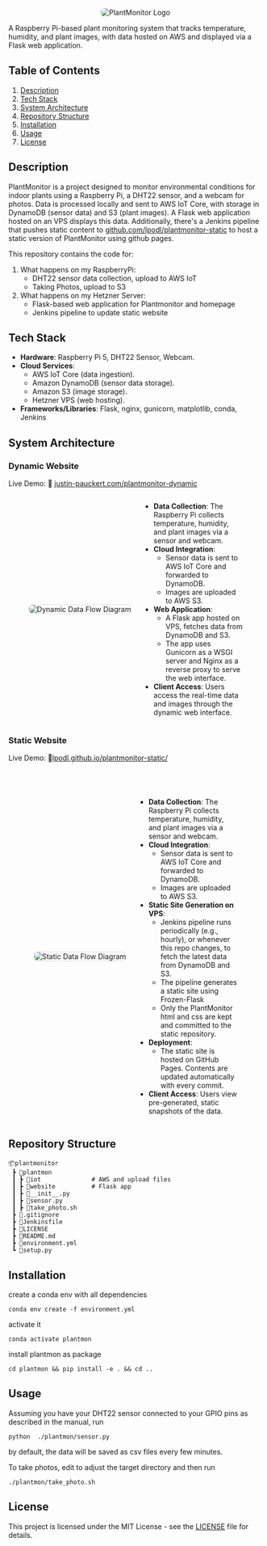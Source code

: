 <p align="center">
  <img src="https://justin-pauckert.com/static/img/plantmonitor-logo-flat.jpg" alt="PlantMonitor Logo" style="max-width: 50%; border-radius: 8px;" />
</p>



A Raspberry Pi-based plant monitoring system that tracks temperature, humidity, and plant images, with data hosted on AWS and displayed via a Flask web application.

## Table of Contents
1. [Description](#description)
2. [Tech Stack](#Tech-Stack)
3. [System Architecture](#System-Architecture)
4. [Repository Structure](#repository-structure)
5. [Installation](#installation)
6. [Usage](#usage)
7. [License](#license)

## Description

PlantMonitor is a project designed to monitor environmental conditions for indoor plants using a Raspberry Pi, a DHT22 sensor, and a webcam for photos. Data is processed locally and sent to AWS IoT Core, with storage in DynamoDB (sensor data) and S3 (plant images). A Flask web application hosted on an VPS displays this data. Additionally, there's a Jenkins pipeline that pushes static content to [github.com/lpodl/plantmonitor-static](https://github.com/lpodl/plantmonitor-static) to host a static version of PlantMonitor using github pages.

This repository contains the code for:
1. What happens on my RaspberryPi:
    - DHT22 sensor data collection, upload to AWS IoT
    - Taking Photos, upload to S3
2. What happens on my Hetzner Server:
    - Flask-based web application for Plantmonitor and homepage
    - Jenkins pipeline to update static website


## Tech Stack

- **Hardware**: Raspberry Pi 5, DHT22 Sensor, Webcam.
- **Cloud Services**:
  - AWS IoT Core (data ingestion).
  - Amazon DynamoDB (sensor data storage).
  - Amazon S3 (image storage).
  - Hetzner VPS (web hosting).
- **Frameworks/Libraries**: Flask, nginx, gunicorn, matplotlib, conda, Jenkins


## System Architecture

### Dynamic Website

Live Demo: 🔗 [justin-pauckert.com/plantmonitor-dynamic](https://justin-pauckert.com/plantmonitor-dynamic)
<div style="display: flex; align-items: center; gap: 20px;justify-content: center">
  <img src="https://justin-pauckert.com/static/img/plantmon-dynamic.png" alt="Dynamic Data Flow Diagram" style="border: 1px solid #ddd; border-radius: 8px; max-height: 600px" />
  <ul style="max-width:35%;">
    <li><strong>Data Collection</strong>: The Raspberry Pi collects temperature, humidity, and plant images via a sensor and webcam.</li>
    <li><strong>Cloud Integration</strong>: 
      <ul>
        <li>Sensor data is sent to AWS IoT Core and forwarded to DynamoDB.</li>
        <li>Images are uploaded to AWS S3.</li>
      </ul>
    </li>
    <li><strong>Web Application</strong>: 
      <ul>
        <li>A Flask app hosted on VPS, fetches data from DynamoDB and S3.</li>
        <li>The app uses Gunicorn as a WSGI server and Nginx as a reverse proxy to serve the web interface.</li>
      </ul>
    </li>
    <li><strong>Client Access</strong>: Users access the real-time data and images through the dynamic web interface.</li>
  </ul>
</div>



### Static Website

Live Demo: 🔗[lpodl.github.io/plantmonitor-static/](https://lpodl.github.io/plantmonitor-static/)

<div style="margin-top: 4em; display: flex; align-items: center; gap: 20px; justify-content: center">
  <img src="https://justin-pauckert.com/static/img/plantmon-static.png" alt="Static Data Flow Diagram" style="border: 1px solid #ddd; border-radius: 8px; max-height: 650px" />
  <ul style="max-width:35%;">
    <li><strong>Data Collection</strong>: The Raspberry Pi collects temperature, humidity, and plant images via a sensor and webcam.</li>
    <li><strong>Cloud Integration</strong>: 
      <ul>
        <li>Sensor data is sent to AWS IoT Core and forwarded to DynamoDB.</li>
        <li>Images are uploaded to AWS S3.</li>
      </ul>
    </li>
    <li><strong>Static Site Generation on VPS</strong>: 
      <ul>
        <li>Jenkins pipeline runs periodically (e.g., hourly), or whenever this repo changes, to fetch the latest data from DynamoDB and S3.</li>
        <li>The pipeline generates a static site using Frozen-Flask</li>
        <li>Only the PlantMonitor html and css are kept and committed to the static repository.</li>
      </ul>
    </li>
    <li><strong>Deployment</strong>: 
      <ul>
        <li>The static site is hosted on GitHub Pages. Contents are updated automatically with every commit.</li>
      </ul>
    </li>
    <li><strong>Client Access</strong>: Users view pre-generated, static snapshots of the data.</li>
  </ul>
</div>


## Repository Structure

```
📦plantmonitor
 ┣ 📂plantmon
 ┃ ┣ 📂iot              # AWS and upload files
 ┃ ┣ 📂website          # Flask app
 ┃ ┣ 📜__init__.py
 ┃ ┣ 📜sensor.py
 ┃ ┣ 📜take_photo.sh
 ┣ 📜.gitignore
 ┣ 📜Jenkinsfile
 ┣ 📜LICENSE
 ┣ 📜README.md
 ┣ 📜environment.yml
 ┗ 📜setup.py
```

## Installation

create a conda env with all dependencies
```
conda env create -f environment.yml
```
activate it
```
conda activate plantmon
```
install plantmon as package
```
cd plantmon && pip install -e . && cd ..
```
## Usage

Assuming you have your DHT22 sensor connected to your GPIO pins as described in the manual, run
```
python  ./plantmon/sensor.py
```
by default, the data will be saved as csv files every few minutes.

To take photos, edit to adjust the target directory and then run
```
./plantmon/take_photo.sh
```

## License

This project is licensed under the MIT License - see the [LICENSE](LICENSE) file for details.